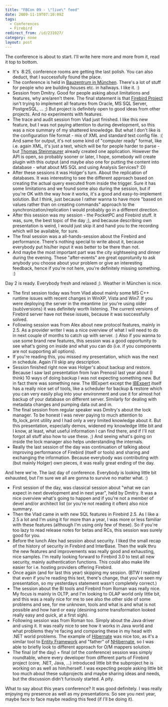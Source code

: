 ```yaml
---
title: "FBCon 09 - \"live\" feed"
date: 2009-11-19T07:10:09Z
tags:
  - Conferences
  - Firebird
redirect_from: /id/231027/
category: none
layout: post
---
```

The conference is about to start. I'll write here more and more from it, read it top to bottom.

* It's  8:25, conference rooms are getting the last polish. You can also deduct, that I successfully found the place.</li>
* The conference is held in [Bauzentrum in München][1]. There's a lot of stuff for people who are building houses etc. in hallways. I like it. :)
* Session from Dmitry. Good for people asking about limitations and features, why are/aren't there. The final statement is that [Firebird Project][2] isn't trying to implement all features from Oracle, MS SQL Server, PostgreSQL, ... ;) But project is definitely open to good ideas from other projects. And no experiments with features.
* The trace and audit session from Vlad just finished. I like this new feature, but I was not paying attention to during development, so this was a nice summary of my shattered knowledge. But what I don't like is the configuration file format - mix of XML and standard text config file. :( And same for output, it's not some kind of "computer ready" format, like i.e. again XML, it's just a text, which will be for people harder to parse - but [Thomas Steinmaurer][3] already created one application. However the API is open, so probably sooner or later, I hope, somebody will create plugin with this output (and maybe also one for putting the content into database - what about MS SQL and using Analysis Services? :D)
* After these sessions it was Holger's turn. About the replication of databases. It was interesting to see the different approach based on creating the actual query executed from inside the trigger. Sure it has some limitations and we found some also during the session, but if you're OK with the way how it works, it's a good and easy-to-implement solution. But I think, just because I rather wanna to have more "based on values rather than on creating commands" approach to the synchronization/replication I would probably go in a different direction.
* After this session was my session - the PocketPC and Firebird stuff. It was, sure, the best topic of the day ;), and because describing own presentation is weird, I would just skip it and hand you to the recording which will be available, for sure.
* The final session was a all-hands-session about the Firebird and performance. There's nothing special to write about it, because everybody put his/her input it was better to be there than not.
* And maybe the most important part was the city sightseeing and dinner during the evening. These "after-events" are great opprotunity to ask anybody you choose about your problem or give an interesting feedback, hence if you're not here, you're definitely missing something. :)

Day 2 is ready. Everybody fresh and relaxed ;). Weather in München is nice.

* The first session today was from Vlad about mainly some MS C++ runtime issues with recent changes in WinXP, Vista and Win7. If you were deploying the server in the meantime (or you're using older (sub)versions) it was definitely worth listening. The current versions of Firebird server have not these issues, because it was successfully solved.
* Following session was from Alex about new protocol features, mainly in 2.5. As a provider writer I was a nice overview of what I will need to do in next couple of months to catch up with server. :) Also if you wanna to use some brand new features, this session was a good opportunity to see what's going on inside and what you can do (i.e. if you components are not supporting all options).
* If you're reading this, you missed my presentation, which was the next in schedule. Again I'll skip any description.
* Session finished right now was Holger's about backup and restore. Because I saw last presentation from Ivan Prenosil last year about (I think) 10 ways of doing backup I was not expecting something new. But in fact there was something new. The IBExpert except the [IBExpert][4] itself has a really nice set of tools, like a scheduler for backup & restore which you can very easily plug into your environment and use it for almost hot backup of your database on different server. Similarly for dealing with metadata changes and pumping data out and in.
* The final session from regular speaker was Dmitry's about the lock manager. To be honest I was never paying to much attention to fb_lock_print utility and I had only a very limited knowledge about it. But this presentation, especially demos, widened my knowledge little bit and I know, at least, what useful information I can find there, and if I'll not forgot all stuff also how to use these. ;) And seeing what's going on inside the lock manager also helps understanding the internals.
* Really the last session of the day was continuation of talking about improving performance of Firebird (itself or tools) and sharing and exchanging the information. Because everybody was contributing with (but mainly Holger) own pieces, it was really great ending of the day.

And here we're. The last day of conference. Everybody is looking little bit exhausted, but I'm sure we all are gonna to survive no matter what. :)

* First session of the day, was classical session about "what we can expect in next development and in next year", held by Dmitry. It was a nice overview what's going to happen and if you're not a member of devel and/or architect list (or you're not reading it often) also nice summary.
* Then the Vlad came in with new SQL features in Firebird 2.5. As I like a 2.5 a lot and I'm using it for more than a year, I was more or less familiar with these features (although I'm using only few of these). So if you're too lazy to read release notes for betas and RCs, this session was surely good for you.
* Before the lunch Alex had session about security. I liked the small recap of the history of security in Firebird and InterBase. Then the walk thru the new features and improvements was really good and exhausting, nice samples. I'm really looking forward to Firebird 3.0 to test all new security, mainly authentication functions. This could also make life easier for i.e. hosting providers offering Firebird.
* Once again (and for last this year) skipping my session. (BTW I realized that even if you're reading this text, there's change, that you've seen my presentation, so my yesterdays statement wasn't completely correct.)
* The session about the BI tools and Firebird from Roman was really nice. My focus is mainly in OLTP, and I'm looking to OLAP world only little bit, and this was a really nice for me to see also the other side of some problems and see, for me unknown, tools and what is and what is not possible and how hard or easy (desining some transformation looked really easy and quick, at a first sigh).
* Following session was from Roman too. Simply about the Java driver and using it. It was really nice to see how it works in Java world and what problems they're facing and comparing these in my head with .NET world problems. The example of [Hibernate][5] was nice too, as it's a similar tool to [Entity Framework][6] and "father" of [NHibernate][7], so I was able to briefly look to different approach for O/M mappers solution.
* The final (of the day) + final (of the conference) session was simply roundtable, where every developer from different parts of Firebird project (core, .NET, Java, ...) introduced little bit the subproject he is working on as well as him/herself. I was expecting people asking little bit too much about these subprojects and maybe sharing ideas and needs, but the discussion didn't furiously started. A pity.

What to say about this years conference? It was good definitely. I was really enjoying my presence as well as my presentations. So see you next year, maybe face to face maybe reading this feed (if I'll be doing it).

[1]: http://www.muenchen.de/bauzentrum
[2]: http://www.firebirdsql.org/
[3]: http://blog.upscene.com/thomas/index.php?entry=entry091117-082809
[4]: http://ibexpert.net/ibe/
[5]: https://www.hibernate.org/
[6]: http://msdn.microsoft.com/en-us/library/bb399572.aspx
[7]: http://www.nhforge.org/